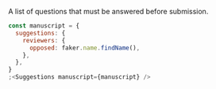 A list of questions that must be answered before submission.

```js
const manuscript = {
  suggestions: {
    reviewers: {
      opposed: faker.name.findName(),
    },
  },
}
;<Suggestions manuscript={manuscript} />
```
